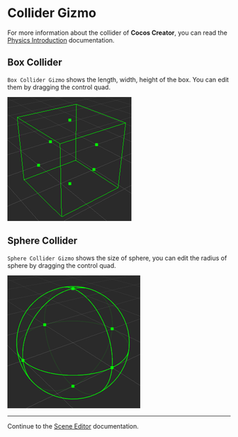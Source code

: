 # Collider Gizmo
For more information about the collider of __Cocos Creator__, you can read the [Physics Introduction](../../physics/physics.md) documentation.

## Box Collider
`Box Collider Gizmo` shows the length, width, height of the box. You can edit them by dragging the control quad.

![box collider gizmo](images/box-collider-gizmo.png)

## Sphere Collider
`Sphere Collider Gizmo` shows the size of sphere, you can edit the radius of sphere by dragging the control quad.

![sphere collider gizmo](images/sphere-collider-gizmo.png)

---

Continue to the [Scene Editor](index.md) documentation.